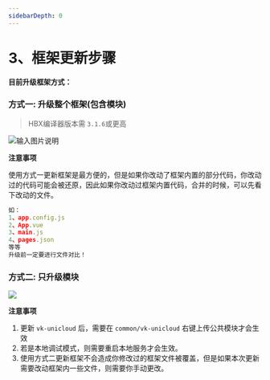 ```yaml
---
sidebarDepth: 0
---
```


# 3、框架更新步骤
 

**目前升级框架方式：**

### 方式一: 升级整个框架(包含模块)

> HBX编译器版本需 `3.1.6`或更高

![输入图片说明](https://vkceyugu.cdn.bspapp.com/VKCEYUGU-cf0c5e69-620c-4f3c-84ab-f4619262939f/c764bee9-8fac-4fc6-80b7-e6d1a00740f5.png "插件更新方法.png")

**注意事项**

使用方式一更新框架是最方便的，但是如果你改动了框架内置的部分代码，你改动过的代码可能会被还原，因此如果你改动过框架内置代码，合并的时候，可以先看下改动的文件。

```js
如：
1、app.config.js
2、App.vue
3、main.js
4、pages.json
等等
升级前一定要进行文件对比！
```

### 方式二: 只升级模块

![](https://vkceyugu.cdn.bspapp.com/VKCEYUGU-cf0c5e69-620c-4f3c-84ab-f4619262939f/c72fa719-9444-4874-93a5-7b09d440feee.jpg)

**注意事项**

1. 更新 `vk-unicloud` 后，需要在 `common/vk-unicloud` 右键上传公共模块才会生效
2. 若是本地调试模式，则需要重启本地服务才会生效。
3. 使用方式二更新框架不会造成你修改过的框架文件被覆盖，但是如果本次更新需要改动框架内一些文件，则需要你手动更改。